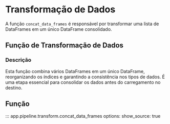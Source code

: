  
# Transformação de Dados

A função `concat_data_frames` é responsável por transformar uma lista de DataFrames em um único DataFrame consolidado.

## Função de Transformação de Dados

### Descrição

Esta função combina vários DataFrames em um único DataFrame, reorganizando os índices e garantindo a consistência nos tipos de dados. É uma etapa essencial para consolidar os dados antes do carregamento no destino.

## Função

::: app.pipeline.transform.concat_data_frames
    options:
      show_source: true
